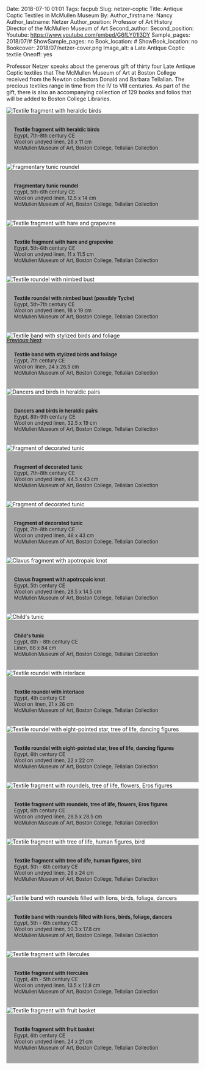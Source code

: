 Date: 2018-07-10 01:01
Tags: facpub
Slug: netzer-coptic
Title: Antique Coptic Textiles in McMullen Museum
By: 
Author_firstname: Nancy 
Author_lastname: Netzer
Author_position: Professor of Art History <br/>Director of the McMullen Museum of Art
Second_author:
Second_position:
Youtube: https://www.youtube.com/embed/G6fLY01l3DY
Sample_pages: 2018/07/#
ShowSample_pages: no
Book_location: #
ShowBook_location: no
Bookcover: 2018/07/netzer-cover.png
Image_alt: a Late Antique Coptic textile
Oneoff: yes

Professor Netzer ​speaks about ​the generous gift of thirty four Late Antique Coptic textiles ​that ​The McMullen Museum of Art at Boston College received ​from ​the Newton collectors Donald and Barbara Tellalian. The ​precious ​textiles range in time from the IV to VIII centuries. As part of the gift, there is also an accompanying collection of 129 books and folios that will be added to Boston College Libraries.

<div id="myCarousel" class="carousel slide" data-ride="carousel">
  <!-- Indicators -->

<!-- Wrapper for slides -->
  <div class="carousel-inner">
    <div class="item  active">
      <img src="https://library.bc.edu/theme/img/facpub/2018/07/netzer/netzer01.jpg" alt="Textile fragment with heraldic birds">
        <div class="carousel-caption d-none d-md-block">
          <p><strong>
            Textile fragment with heraldic birds</strong><br />
            Egypt, 7th-8th century CE<br />
            Wool on undyed linen, 26 x 11 cm<br />
            McMullen Museum of Art, Boston College, Tellalian Collection
          </p>
        </div>
    </div>
        <div class="item">
      <img src="https://library.bc.edu/theme/img/facpub/2018/07/netzer/netzer02.jpg" alt="Fragmentary tunic roundel">
        <div class="carousel-caption d-none d-md-block">
          <p><strong>
            Fragmentary tunic roundel</strong><br />
Egypt, 5th-6th century CE<br />
Wool on undyed linen, 12,5 x 14 cm<br />
McMullen Museum of Art, Boston College, Tellalian Collection
          </p>
        </div>
    </div>
        <div class="item">
      <img src="https://library.bc.edu/theme/img/facpub/2018/07/netzer/netzer03.jpg" alt="Textile fragment with hare and grapevine">
        <div class="carousel-caption d-none d-md-block">
          <p><strong>
            Textile fragment with hare and grapevine</strong><br />
Egypt, 5th-6th century CE<br />
Wool on undyed linen, 11 x 11.5 cm<br />
McMullen Museum of Art, Boston College, Tellalian Collection
          </p>
        </div>
    </div>
        <div class="item">
      <img src="https://library.bc.edu/theme/img/facpub/2018/07/netzer/netzer04.jpg" alt="Textile roundel with nimbed bust ">
        <div class="carousel-caption d-none d-md-block">
          <p><strong>
            Textile roundel with nimbed bust (possibly Tyche)</strong><br />
Egypt, 5th-7th century CE<br />
Wool on undyed linen, 18 x 19 cm<br />
McMullen Museum of Art, Boston College, Tellalian Collection
          </p>
        </div>
    </div>
        <div class="item">
      <img src="https://library.bc.edu/theme/img/facpub/2018/07/netzer/netzer06.jpg" alt="Textile band with stylized birds and foliage">
      <div class="carousel-caption d-none d-md-block">
          <p><strong>
            Textile band with stylized birds and foliage</strong><br />
Egypt, 7th century CE<br />
Wool on linen, 24 x 26,5 cm<br />
McMullen Museum of Art, Boston College, Tellalian Collection
          </p>
        </div>
    </div>
        <div class="item">
      <img src="https://library.bc.edu/theme/img/facpub/2018/07/netzer/netzer07.jpg" alt="Dancers and birds in heraldic pairs">
       <div class="carousel-caption d-none d-md-block">
          <p><strong>
            Dancers and birds in heraldic pairs</strong><br />
Egypt, 8th-9th century CE<br />
Wool on undyed linen, 32.5 x 19 cm<br />
McMullen Museum of Art, Boston College, Tellalian Collection
          </p>
        </div>
    </div>
        <div class="item">
      <img src="https://library.bc.edu/theme/img/facpub/2018/07/netzer/netzer08.jpg" alt="Fragment of decorated tunic">
       <div class="carousel-caption d-none d-md-block">
          <p><strong>
            Fragment of decorated tunic</strong><br />
Egypt, 7th-8th century CE<br />
Wool on undyed linen, 44.5 x 43 cm<br />
McMullen Museum of Art, Boston College, Tellalian Collection
          </p>
        </div>
    </div>
        <div class="item">
      <img src="https://library.bc.edu/theme/img/facpub/2018/07/netzer/netzer09.jpg" alt="Fragment of decorated tunic">
       <div class="carousel-caption d-none d-md-block">
          <p><strong>
            Fragment of decorated tunic</strong><br />
Egypt, 7th-8th century CE<br />
Wool on undyed linen, 46  x 43 cm<br />
McMullen Museum of Art, Boston College, Tellalian Collection
          </p>
        </div>
    </div>
    <div class="item">
      <img src="https://library.bc.edu/theme/img/facpub/2018/07/netzer/netzer10.jpg" alt="Clavus fragment with apotropaic knot">
       <div class="carousel-caption d-none d-md-block">
          <p><strong>
            Clavus fragment with apotropaic knot</strong><br />
Egypt, 5th century CE<br />
Wool on undyed linen, 28.5 x 14.5 cm<br />
McMullen Museum of Art, Boston College, Tellalian Collection
          </p>
        </div>
    </div>
    <div class="item">
      <img src="https://library.bc.edu/theme/img/facpub/2018/07/netzer/netzer11.jpg" alt="Child's tunic">
       <div class="carousel-caption d-none d-md-block">
          <p><strong>
            Child's tunic</strong><br />
Egypt, 6th - 8th century CE<br />
Linen, 66 x 84 cm<br />
McMullen Museum of Art, Boston College, Tellalian Collection
          </p>
        </div>
    </div>
    <div class="item">
      <img src="https://library.bc.edu/theme/img/facpub/2018/07/netzer/netzer12.jpg" alt="Textile roundel with interlace">
       <div class="carousel-caption d-none d-md-block">
          <p><strong>
           Textile roundel with interlace</strong><br />
Egypt, 4th century CE<br />
Wool on linen, 21 x 26 cm<br />
McMullen Museum of Art, Boston College, Tellalian Collection
          </p>
        </div>
    </div>
        <div class="item">
      <img src="https://library.bc.edu/theme/img/facpub/2018/07/netzer/netzer15.jpg" alt="Textile roundel with eight-pointed star, tree of life, dancing figures">
       <div class="carousel-caption d-none d-md-block">
          <p><strong>
            Textile roundel with eight-pointed star, tree of life, dancing figures</strong><br />
Egypt, 6th century CE<br />
Wool on undyed linen, 22 x 22 cm<br />
McMullen Museum of Art, Boston College, Tellalian Collection
          </p>
        </div>
    </div>
      <div class="item">
      <img src="https://library.bc.edu/theme/img/facpub/2018/07/netzer/netzer18.jpg" alt="Textile fragment with roundels, tree of life, flowers, Eros figures">
       <div class="carousel-caption d-none d-md-block">
          <p><strong>
            Textile fragment with roundels, tree of life, flowers, Eros figures</strong><br />
Egypt, 6th century CE<br />
Wool on undyed linen, 28.5 x 28.5 cm<br />
McMullen Museum of Art, Boston College, Tellalian Collection
          </p>
        </div>
    </div>
        <div class="item">
      <img src="https://library.bc.edu/theme/img/facpub/2018/07/netzer/netzer19.jpg" alt="Textile fragment with tree of life, human figures, bird">
       <div class="carousel-caption d-none d-md-block">
          <p><strong>
           Textile fragment with tree of life, human figures, bird</strong><br />
Egypt, 5th - 6th century CE<br />
Wool on undyed linen, 26 x 24 cm<br />
McMullen Museum of Art, Boston College, Tellalian Collection
          </p>
        </div>
    </div>
      <div class="item">
      <img src="https://library.bc.edu/theme/img/facpub/2018/07/netzer/netzer24.jpg" alt="Textile band with roundels filled with lions, birds, foliage, dancers">
       <div class="carousel-caption d-none d-md-block">
          <p><strong>
            Textile band with roundels filled with lions, birds, foliage, dancers</strong><br />
Egypt, 5th - 6th century CE<br />
Wool on undyed linen, 50.3  x 17.8 cm<br />
McMullen Museum of Art, Boston College, Tellalian Collection
          </p>
        </div>
    </div>    
            <div class="item">
      <img src="https://library.bc.edu/theme/img/facpub/2018/07/netzer/netzer25.jpg" alt="Textile fragment with Hercules">
       <div class="carousel-caption d-none d-md-block">
          <p><strong>
            Textile fragment with Hercules</strong><br />
Egypt, 4th - 5th century CE<br />
Wool on undyed linen, 13.5 x 12.8 cm<br />
McMullen Museum of Art, Boston College, Tellalian Collection
          </p>
        </div>
    </div>    
           <div class="item">
      <img src="https://library.bc.edu/theme/img/facpub/2018/07/netzer/netzer27.jpg" alt="Textile fragment with fruit basket">
       <div class="carousel-caption d-none d-md-block">
          <p><strong>
            Textile fragment with fruit basket</strong><br />
Egypt, 6th century CE<br />
Wool on undyed linen, 24  x 21 cm<br />
McMullen Museum of Art, Boston College, Tellalian Collection
          </p>
        </div>
    </div>    



  </div>

  <!-- Left and right controls -->
  <a class="left carousel-control" href="#myCarousel" data-slide="prev">
    <span class="glyphicon glyphicon-chevron-left"></span>
    <span class="sr-only">Previous</span>
  </a>
  <a class="right carousel-control" href="#myCarousel" data-slide="next">
    <span class="glyphicon glyphicon-chevron-right"></span>
    <span class="sr-only">Next</span>
  </a>
</div>

<style>
#myCarousel {
	max-height: 600px;
	max-width: 600px; 
}
.carousel-inner {
	max-height: 600px;
	max-width: 600px; 
}
.carousel-caption {
  padding: 20px;
  background: rgba(0,0,0,.35);
  font-size: 13px;
  bottom: 10px;
}
</style>

<!-- UNHIDE IF NEEDED 
<em>View a <a href="https://library.bc.edu/theme/img/facpub/2018/XX/NAME-guide.pdf">guide of selected resources (PDF)</a> on this topic available through the Libraries. </em>
-->